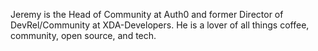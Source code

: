 Jeremy is the Head of Community at Auth0 and former Director of DevRel/Community at XDA-Developers. He is a lover of all things coffee, community, open source, and tech.
